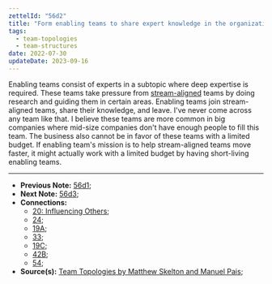 ```yaml
---
zettelId: "56d2"
title: "Form enabling teams to share expert knowledge in the organization"
tags:
  - team-topologies
  - team-structures
date: 2022-07-30
updateDate: 2023-09-16
---
```


Enabling teams consist of experts in a subtopic where deep expertise is required. These teams take pressure from [stream-aligned](/notes/56d1/) teams by doing research and guiding them in certain areas. Enabling teams join stream-aligned teams, share their knowledge, and leave. I've never come across any team like that. I believe these teams are more common in big companies where mid-size companies don't have enough people to fill this team. The business also cannot be in favor of these teams with a limited budget. If enabling team's mission is to help stream-aligned teams move faster, it might actually work with a limited budget by having short-living enabling teams.

---

- **Previous Note:** [56d1](/notes/56d1/);
- **Next Note:** [56d3](/notes/56d3/);
- **Connections:**
  - [20: Influencing Others](/notes/20/);
  - [24](/notes/24/);
  - [19A](/notes/19a/);
  - [33](/notes/33/);
  - [19C](/notes/19c/);
  - [42B](/notes/42b/);
  - [54](/notes/54/);
- **Source(s):** [Team Topologies by Matthew Skelton and Manuel Pais](/books/team-topologies-book-review-summary-and-notes/);

